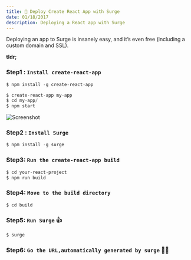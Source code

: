 ```yaml
---
title: 🚀 Deploy Create React App with Surge
date: 01/18/2017
description: Deploying a React app with Surge
---
```


Deploying an app to Surge is insanely easy, and it’s even free (including a custom domain and SSL).

**tldr;**

### Step1 : `Install create-react-app`
```javascript
$ npm install -g create-react-app

$ create-react-app my-app
$ cd my-app/
$ npm start
```

![Screenshot](https://camo.githubusercontent.com/506a5a0a33aebed2bf0d24d3999af7f582b31808/687474703a2f2f692e696d6775722e636f6d2f616d794e66434e2e706e67)

### Step2 : `Install Surge`
```javascript
$ npm install -g surge

```

### Step3: `Run the create-react-app build`
```javascript
$ cd your-react-project
$ npm run build

```

### Step4: `Move to the build directory`
```javascript
$ cd build
```

### Step5: `Run Surge` 👍
```javascript
$ surge
```

### Step6: `Go the URL,automatically generated by surge` 🎉🎉
